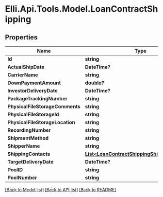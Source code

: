 # Elli.Api.Tools.Model.LoanContractShipping
## Properties

Name | Type | Description | Notes
------------ | ------------- | ------------- | -------------
**Id** | **string** |  | [optional] 
**ActualShipDate** | **DateTime?** |  | [optional] 
**CarrierName** | **string** |  | [optional] 
**DownPaymentAmount** | **double?** |  | [optional] 
**InvestorDeliveryDate** | **DateTime?** |  | [optional] 
**PackageTrackingNumber** | **string** |  | [optional] 
**PhysicalFileStorageComments** | **string** |  | [optional] 
**PhysicalFileStorageId** | **string** |  | [optional] 
**PhysicalFileStorageLocation** | **string** |  | [optional] 
**RecordingNumber** | **string** |  | [optional] 
**ShipmentMethod** | **string** |  | [optional] 
**ShipperName** | **string** |  | [optional] 
**ShippingContacts** | [**List&lt;LoanContractShippingShippingContacts&gt;**](LoanContractShippingShippingContacts.md) |  | [optional] 
**TargetDeliveryDate** | **DateTime?** |  | [optional] 
**PoolID** | **string** |  | [optional] 
**PoolNumber** | **string** |  | [optional] 

[[Back to Model list]](../README.md#documentation-for-models) [[Back to API list]](../README.md#documentation-for-api-endpoints) [[Back to README]](../README.md)

